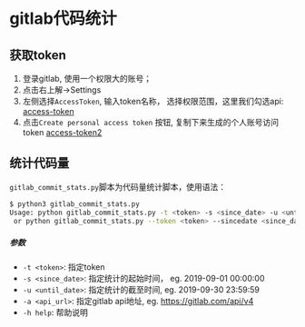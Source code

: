 # gitlab代码统计

## 获取token

1. 登录gitlab, 使用一个权限大的账号；
2. 点击右上解->Settings
3. 左侧选择`AccessToken`, 输入token名称， 选择权限范围，这里我们勾选api:
    [access-token](/imgs/gitlab_settings_token.jpg)
4. 点击`Create personal access token` 按钮, 复制下来生成的个人账号访问token
    [access-token2](/imgs/gitlab_settings_token2.jpg)

## 统计代码量

`gitlab_commit_stats.py`脚本为代码量统计脚本，使用语法：

```bash
$ python3 gitlab_commit_stats.py
Usage: python gitlab_commit_stats.py -t <token> -s <since_date> -u <until_date> -a <api_url> [-h] 
 or python gitlab_commit_stats.py --token <token> --sincedate <since_date> --untildate <until_date> --apiurl <api_url> [--help]
```

##### 参数

* `-t <token>`: 指定token
* `-s <since_date>`: 指定统计的起始时间， eg. 2019-09-01 00:00:00
* `-u <until_date>`: 指定统计的截至时间, eg. 2019-09-30 23:59:59
* `-a <api_url>`: 指定gitlab api地址, eg. https://gitlab.com/api/v4 
* `-h help`: 帮助说明